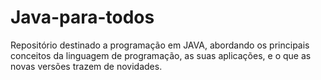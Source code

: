 # Java-para-todos
Repositório destinado a programação em JAVA, abordando os principais conceitos da linguagem de programação, as suas aplicações, e o que as novas versões trazem de novidades.
